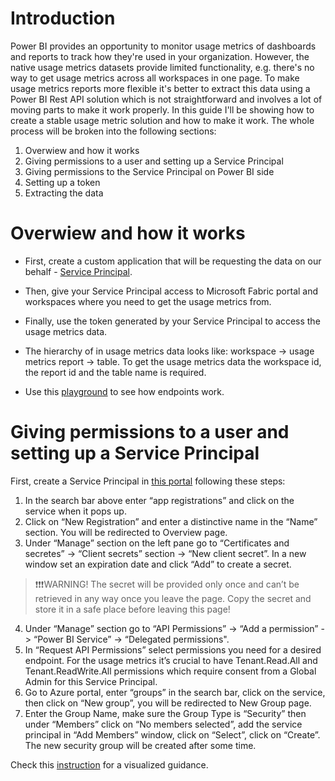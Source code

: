 # Introduction

Power BI provides an opportunity to monitor usage metrics of dashboards and reports to track how they're used in your organization. 
However, the native usage metrics datasets provide limited functionality, e.g. there's no way to get usage metrics across all workspaces in one page.
To make usage metrics reports more flexible it's better to extract this data using a Power BI Rest API solution which is not straightforward and involves a lot of moving parts to make it work properly.
In this guide I'll be showing how to create a stable usage metric solution and how to make it work.
The whole process will be broken into the following sections:

1. Overwiew and how it works
2. Giving permissions to a user and setting up a Service Principal
3. Giving permissions to the Service Principal on Power BI side
4. Setting up a token
5. Extracting the data

#  Overwiew and how it works

* First, create a custom application that will be requesting the data on our behalf - [Service Principal](https://learn.microsoft.com/en-us/power-bi/developer/embedded/embed-service-principal?tabs=azure-portal).

* Then, give your Service Principal access to Microsoft Fabric portal and workspaces where you need to get the usage metrics from.

* Finally, use the token generated by your Service Principal to access the usage metrics data. 

* The hierarchy of in usage metrics data looks like: workspace -> usage metrics report -> table. To get the usage metrics data the workspace id, the report id and the table name is required.
 
* Use this [playground](https://learn.microsoft.com/en-us/rest/api/power-bi/apps/get-app#code-try-0) to see how endpoints work.

# Giving permissions to a user and setting up a Service Principal

First, create a Service Principal in [this portal](https://portal.azure.com/#home) following these steps:

1.	In the search bar above enter “app registrations” and click on the service when it pops up.
2.	Click on “New Registration” and enter a distinctive name in the “Name” section. You will be redirected to Overview page.
3.	Under “Manage” section on the left pane go to “Certificates and secretes” -> “Client secrets” section -> “New client secret”. In a new window set an expiration date and click “Add” to create a secret.
> ❗❗❗WARNING!  The secret will be provided only once and can’t be retrieved in any way once you leave the page. Copy the secret and store it in a safe place before leaving this page!
4.	Under “Manage” section go to “API Permissions” -> “Add a permission” -> “Power BI Service” -> “Delegated permissions".
5.	In “Request API Permissions” select permissions you need for a desired endpoint. For the usage metrics it’s crucial to have Tenant.Read.All and Tenant.ReadWrite.All permissions which require consent from a Global Admin for this Service Principal. 
6.	Go to Azure portal, enter “groups” in the search bar, click on the service, then click on “New group”, you will be redirected to New Group page. 
7.	Enter the Group Name, make sure the Group Type is “Security” then under “Members” click on “No members selected”, add the service principal in “Add Members” window, click on “Select”, click on “Create”. The new security group will be created after some time.

Check this [instruction](https://prodata.ie/2023/11/15/service-principal-fabric) for a visualized guidance.
